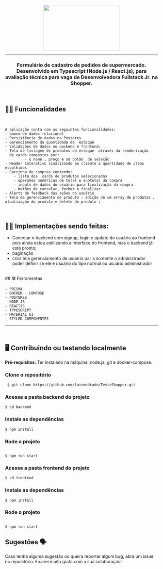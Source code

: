 
<div align = "center">
<img src="https://user-images.githubusercontent.com/31759644/196091677-cc649d79-4013-4991-ae7a-a185d4813521.png"  width="250" height="150"  /> 
</div>

  ___
 <h3 align = "center">  Formulário de cadastro de pedidos de supermercado. Desenvolvido em Typescript (Node.js / React.js), para avaliação técnica para vaga de Desenvolvedora Fullstack Jr. na Shopper.
 </h3>

<br/>


## ✍🏻 Funcionalidades

<br/>



    A aplicação conta com as seguintes funcionalidades:
    - banco de dados relacional 
    - Persistência de dados no Postgres
    - Gerenciamento da quantidade de  estoque 
    - Validações de dados no backend e frontend;
    - Tela de listagem de produtos do estoque  através da renderização 
      de cards compostos por:
             - o nome , preço e um botão  de seleção  
    - Header interativo sinalizando ao cliente a quantidade de itens escolhidos 
    - Carrinho de compras contendo:
        - lista dos  cards de produtos selecionados
        - operaões numéricas de total e subtotal da compra
        - inputs de dados do usuário para finalização da compra
        - botões de cancelar, fechar e finalizar 
    - Alerts de feedback das ações do usuário 
    - Tela de gerenciamento de produto : adição de um array de produtos , atualização do produto e delete do produto ;

  </br>

## ✍🏻 Implementações sendo feitas:

  - Conectar o backend com  signup, login e update do usuário ao frontend pois ainda estou estilizando a interface do frontend, mas o backend já está pronto;
  - paginação 
  - criar tela gerenciamento de usuário par a somente o administrador poder definir se ele é usuário do tipo normal ou usuário administrador
  
  </br>
  ## 🛠 Ferramentas 
</br>



    - PRISMA
    - DOCKER - COMPOSE
    - POSTGRES
    - NODE JS
    - REACTJS
    - TYPESCRIPT
    - MATERIAL UI
    - STYLED COMPONENTES

___
</br>

## 🖥   Contribuindo ou testando localmente 
**Pré-requisitos:** Ter instalado na máquina ,node.js, git e docker-compose.
</br>


 ### Clone o repositório 

```
 $ git clone https://github.com/laismedrado/TesteShopper.git
```
### Acesse a pasta backend do projeto 

```
$ cd backend
```

  ### Instale as dependências 

```
$ npm install

```
### Rode o projeto

```

$ npm run start
```
### Acesse a pasta frontend do projeto 

```
$ cd frontend
```

  ### Instale as dependências 

```
$ npm install

```
### Rode o projeto

```

$ npm run start
```

## Sugestões 🗣

Caso tenha alguma sugestão ou queira reportar algum bug, abra um issue no repositório. Ficarei muito grata com a sua colaboração! 

